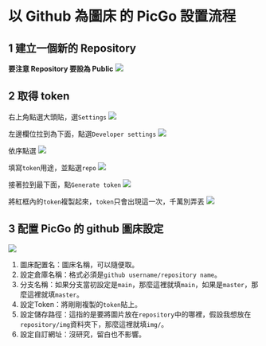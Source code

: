 # 以 Github 為圖床 的 PicGo 設置流程

## 1 建立一個新的 Repository

**要注意 Repository 要設為 Public**
[![](https://raw.githubusercontent.com/reese60525/ForPicGo/main/Pictures/%E8%9E%A2%E5%B9%95%E6%93%B7%E5%8F%96%E7%95%AB%E9%9D%A2%202024-12-03%20143355.jpg)](https://raw.githubusercontent.com/reese60525/ForPicGo/main/Pictures/%E8%9E%A2%E5%B9%95%E6%93%B7%E5%8F%96%E7%95%AB%E9%9D%A2%202024-12-03%20143355.jpg)

## 2 取得 token

右上角點選大頭貼，選`Settings`
[![](https://raw.githubusercontent.com/reese60525/ForPicGo/main/Pictures/%E8%9E%A2%E5%B9%95%E6%93%B7%E5%8F%96%E7%95%AB%E9%9D%A2%202024-12-03%20144011.png)](https://raw.githubusercontent.com/reese60525/ForPicGo/main/Pictures/%E8%9E%A2%E5%B9%95%E6%93%B7%E5%8F%96%E7%95%AB%E9%9D%A2%202024-12-03%20144011.png)

左邊欄位拉到為下面，點選`Developer settings`
[![](https://raw.githubusercontent.com/reese60525/ForPicGo/main/Pictures/%E8%9E%A2%E5%B9%95%E6%93%B7%E5%8F%96%E7%95%AB%E9%9D%A2%202024-12-03%20144249.png)](https://raw.githubusercontent.com/reese60525/ForPicGo/main/Pictures/%E8%9E%A2%E5%B9%95%E6%93%B7%E5%8F%96%E7%95%AB%E9%9D%A2%202024-12-03%20144249.png)

依序點選
[![](https://raw.githubusercontent.com/reese60525/ForPicGo/main/Pictures/%E8%9E%A2%E5%B9%95%E6%93%B7%E5%8F%96%E7%95%AB%E9%9D%A2%202024-12-03%20144515.png)](<https://raw.githubusercontent.com/reese60525/ForPicGo/main/Pictures/%E8%9E%A2%E5%B9%95%E6%93%B7%E5%8F%96%E7%95%AB%E9%9D%A2%202024-12-03%20144515.png>)

填寫`token`用途，並點選`repo`
![](https://raw.githubusercontent.com/reese60525/ForPicGo/main/Pictures/20241203145401065.png)

接著拉到最下面，點`Generate token`
[![](https://raw.githubusercontent.com/reese60525/ForPicGo/main/Pictures/20241203145627936.png)](https://raw.githubusercontent.com/reese60525/ForPicGo/main/Pictures/20241203145627936.png)

將紅框內的`token`複製起來，`token`只會出現這一次，千萬別弄丟
[![](https://raw.githubusercontent.com/reese60525/ForPicGo/main/Pictures/20241203145850945.png)](https://raw.githubusercontent.com/reese60525/ForPicGo/main/Pictures/20241203145850945.png)

## 3 配置 PicGo 的 github 圖床設定

[![](https://raw.githubusercontent.com/reese60525/ForPicGo/main/Pictures/20241203150032951.png)](https://raw.githubusercontent.com/reese60525/ForPicGo/main/Pictures/20241203150032951.png)

1. 圖床配置名：圖床名稱，可以隨便取。
2. 設定倉庫名稱：格式必須是`github username/repository name`。
3. 分支名稱：如果分支當初設定是`main`，那麼這裡就填`main`，如果是`master`，那麼這裡就填`master`。
4. 設定Token：將剛剛複製的`token`貼上。
5. 設定儲存路徑：這指的是要將圖片放在`repository`中的哪裡，假設我想放在`repository/img`資料夾下，那麼這裡就填`img/`。
6. 設定自訂網址：沒研究，留白也不影響。

